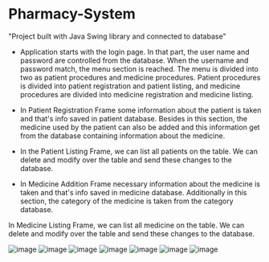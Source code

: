 # Pharmacy-System
"Project built with Java Swing library and connected to database"

* Application starts with the login page. In that part, the user name and password are controlled from the database. When the username and password match, the menu section is reached. The menu is divided into two as patient procedures and medicine procedures.  Patient procedures is divided into patient registration and patient listing, and medicine procedures are divided into medicine registration and medicine listing. 
                                                                                     
* In Patient Registration Frame some information about the patient is taken and that's info saved in patient database. Besides in this section, the medicine used by the patient can also be added and this information get from the database containing information about the medicine.

* In the Patient Listing Frame, we can list all patients on the table. We can delete and modify over the table and send these changes to the database.

* In Medicine Addition Frame necessary information about the medicine is taken and that's info saved in medicine database. Additionally in this section, the category of the medicine is taken from the category database.

In Medicine Listing Frame, we can list all medicine on the table. We can delete and modify over the table and send these changes to the database.


![image](https://user-images.githubusercontent.com/69769369/166909046-e1a306d9-e07c-4370-8525-878271cd3a23.png)
![image](https://user-images.githubusercontent.com/69769369/166909065-d3600f89-4cc7-4ed3-9015-9f7db6842192.png)
![image](https://user-images.githubusercontent.com/69769369/166909079-5fafd9aa-9130-47c6-9d6c-3c13e8ba8941.png)
![image](https://user-images.githubusercontent.com/69769369/166909091-9deeedfd-fe06-4a0b-9c69-2ab7efef62ce.png)
![image](https://user-images.githubusercontent.com/69769369/166909107-62c57033-df89-4a63-b3d0-83cea42e4823.png)
![image](https://user-images.githubusercontent.com/69769369/166909117-0e2ebf92-3c44-455d-8b6a-ebedb428360c.png)
![image](https://user-images.githubusercontent.com/69769369/166909124-16e7d120-d789-4695-9ff8-83e935cd506b.png)
